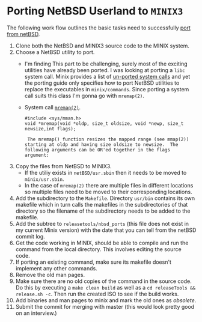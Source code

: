 Porting NetBSD Userland to `MINIX3` 
 ==================
 The following work flow outlines the basic tasks need to successfully [port from netBSD](https://wiki.minix3.org/doku.php?id=developersguide:portingnetbsduserland).
 
1. Clone both the NetBSD and MINIX3 source code to the MINIX system.
2. Choose a NetBSD utility to port.
    - I'm finding This part to be challenging, surely most of the exciting utilities have already been ported. I was looking at porting a `libc` system call. Minix provides a list of [un-ported system calls](https://git.minix3.org/index.cgi?p=minix.git;a=blob;f=minix/lib/libc/sys/MISSING_SYSCALLS;hb=HEAD) and yet the porting guide only specifies how to port NetBSD utilities to replace the executables in `minix/commands`. Since porting a system call suits this class I'm gonna go with `mremap(2)`.
    - System call [`mremap(2)`](https://man.netbsd.org/mremap.2).
        
          #include <sys/mman.h>
          void *mremap(void *oldp, size_t oldsize, void *newp, size_t newsize,int flags);

           The mremap() function resizes the mapped range (see mmap(2)) starting at oldp and having size oldsize to newsize.  The following arguments can be OR'ed together in the flags argument:
3. Copy the files from NetBSD to MINIX3.
   - If the utiliy exists in `netBSD/usr.sbin` then it needs to be moved to `minix/usr.sbin`.
   - In the case of `mremap(2)` there are multiple files in different locations so multiple files need to be moved to their corresponding locations.
4. Add the subdirectory to the `Makefile`. Directory `usr/bin` contains its own makefile which in turn calls the makefiles in the subdirectories of that directory so the filename of the subdirectory needs to be added to the makefile.
5. Add the subtree to `releasetools/nbsd_ports` (this file does not exist in my current Minix version) with the date that you can tell from  the netBSD commit log.
6. Get the code working in MINIX, should be able to compile and run the command from the local directory. This involves editing the source code.
7. If porting an existing command, make sure its makefile doesn't implement any other commands.
8. Remove the old man pages.
9. Make sure there are no old copies of the command in the source code. Do this by executing a `make clean build` as well as a `cd releaseTools && release.sh -c`. Then run the created ISO to see if the build works.
10. Add binaries and man pages to minix and mark the old ones as _obsolete_. 
11. Submit the commit for merging with master (this would look pretty good on an interview.)
